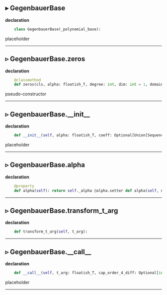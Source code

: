
▸ GegenbauerBase
-----
**declaration**

```python
    class GegenbauerBase(_polynomial_base): 
```


placeholder



-----
▹ GegenbauerBase.zeros
-----

**declaration**

```python
    @classmethod 
    def zeros(cls, alpha: floatish_T, degree: int, dim: int = 1, domain: tuple[float, float] = (-1.0, 1.0)) -> 'GegenbauerBase': 
```


pseudo-constructor



-----

▹ GegenbauerBase.\_\_init\_\_
-----

**declaration**

```python
    def __init__(self, alpha: floatish_T, coeff: Optional[Union[Sequence[floatish_T], ndarray_T[floatish_T]]] = None, domain: tuple[float, float] = (-1.0, 1.0)): 
```


placeholder



-----

▹ GegenbauerBase.alpha
-----

**declaration**

```python
    @property 
    def alpha(self): return self._alpha @alpha.setter def alpha(self, new_alpha: floatish_T): 
```



-----

▹ GegenbauerBase.transform\_t\_arg
-----

**declaration**

```python
    def transform_t_arg(self, t_arg): 
```



-----

▹ GegenbauerBase.\_\_call\_\_
-----

**declaration**

```python
    def __call__(self, t_arg: floatish_T, cap_order_4_diff: Optional[int] = None, outs: Optional[ndarray_T[floatish_T]] = None, outs_P_prev: Optional[ndarray_T[floatish_T]] = None, outs_P_curr: Optional[ndarray_T[floatish_T]] = None, outs_P_succ: Optional[ndarray_T[floatish_T]] = None, dtype: Optional[dtype_T] = None) -> ndarray_T[floatish_T]: 
```


placeholder



-----
